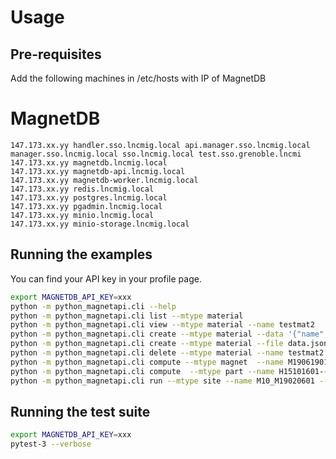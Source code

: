 # Usage

## Pre-requisites

Add the following machines in /etc/hosts with IP of MagnetDB

# MagnetDB

```
147.173.xx.yy handler.sso.lncmig.local api.manager.sso.lncmig.local manager.sso.lncmig.local sso.lncmig.local test.sso.grenoble.lncmi
147.173.xx.yy magnetdb.lncmig.local
147.173.xx.yy magnetdb-api.lncmig.local
147.173.xx.yy magnetdb-worker.lncmig.local
147.173.xx.yy redis.lncmig.local
147.173.xx.yy postgres.lncmig.local
147.173.xx.yy pgadmin.lncmig.local
147.173.xx.yy minio.lncmig.local
147.173.xx.yy minio-storage.lncmig.local
```

## Running the examples

You can find your API key in your profile page.

```bash
export MAGNETDB_API_KEY=xxx
python -m python_magnetapi.cli --help
python -m python_magnetapi.cli list --mtype material
python -m python_magnetapi.cli view --mtype material --name testmat2
python -m python_magnetapi.cli create --mtype material --data '{"name": "tutu"}'
python -m python_magnetapi.cli create --mtype material --file data.json
python -m python_magnetapi.cli delete --mtype material --name testmat2
python -m python_magnetapi.cli compute --mtype magnet  --name M19061901 --flow_params
python -m python_magnetapi.cli compute  --mtype part --name H15101601--hoop_stress
python -m python_magnetapi.cli run --mtype site --name M10_M19020601 --setup --method cfpdes --static --geometry Axi --model thelec --cooling mean --current 31000 12000 100
```

## Running the test suite

```bash
export MAGNETDB_API_KEY=xxx
pytest-3 --verbose
```


